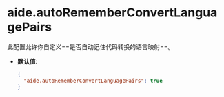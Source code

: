 # aide.autoRememberConvertLanguagePairs

此配置允许你自定义==是否自动记住代码转换的语言映射==。

- **默认值:**

  ```json
  {
    "aide.autoRememberConvertLanguagePairs": true
  }
  ```
